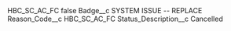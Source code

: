 <?xml version="1.0" encoding="UTF-8"?>
<CustomMetadata xmlns="http://soap.sforce.com/2006/04/metadata" xmlns:xsi="http://www.w3.org/2001/XMLSchema-instance" xmlns:xsd="http://www.w3.org/2001/XMLSchema">
    <label>HBC_SC_AC_FC</label>
    <protected>false</protected>
    <values>
        <field>Badge__c</field>
        <value xsi:type="xsd:string">SYSTEM ISSUE -- REPLACE</value>
    </values>
    <values>
        <field>Reason_Code__c</field>
        <value xsi:type="xsd:string">HBC_SC_AC_FC</value>
    </values>
    <values>
        <field>Status_Description__c</field>
        <value xsi:type="xsd:string">Cancelled</value>
    </values>
</CustomMetadata>
